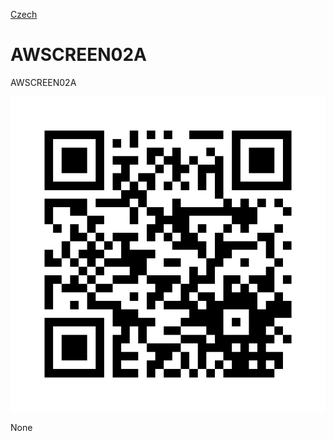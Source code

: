 
[Czech](./README.cs.md)
<!--- module --->
# AWSCREEN02A
<!--- Emodule --->

<!--- subtitle --->AWSCREEN02A<!--- Esubtitle --->

![AWSCREEN02A](DOC/SRC/img/AWSCREEN02A_QRcode.png)

<!--- description --->None<!--- Edescription --->
            